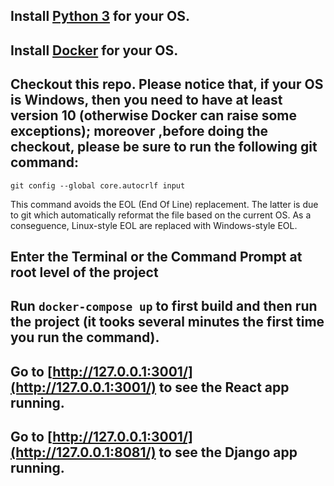 
## Install [Python 3](https://www.python.org/) for your OS.

## Install [Docker](https://docs.docker.com/engine/installation/) for your OS. 

## Checkout this repo. Please notice that, if your OS is Windows, then you need to have at least version 10 (otherwise Docker can raise some exceptions); moreover ,before doing the checkout, please be sure to run the following git command:
  ```
  git config --global core.autocrlf input
  ```
  This command avoids the EOL (End Of Line) replacement. The latter is due to git which automatically reformat the file based on the current OS. As a conseguence, Linux-style EOL are replaced with Windows-style EOL.

## Enter the Terminal or the Command Prompt at root level of the project

## Run `docker-compose up` to first build and then run the project (it tooks several minutes the first time you run the command).

## Go to [http://127.0.0.1:3001/](http://127.0.0.1:3001/) to see the React app running.


## Go to [http://127.0.0.1:3001/](http://127.0.0.1:8081/) to see the Django app running.



